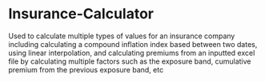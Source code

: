 # Insurance-Calculator
Used to calculate multiple types of values for an insurance company including calculating a compound inflation index based between two dates, using linear interpolation, and calculating premiums from an inputted excel file by calculating multiple factors such as the exposure band, cumulative premium from the previous exposure band, etc
